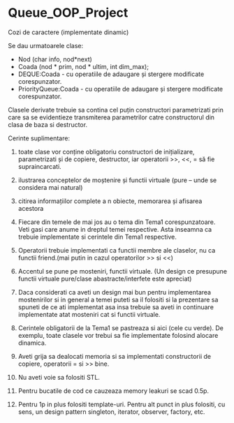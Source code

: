 # Queue_OOP_Project

Cozi de caractere (implementate dinamic)


Se dau urmatoarele clase:
- Nod (char info, nod*next)
- Coada (nod * prim, nod * ultim, int dim_max);
- DEQUE:Coada - cu operatiile de adaugare și stergere modificate corespunzator.
- PriorityQueue:Coada - cu operatiile de adaugare și stergere modificate
corespunzator.

Clasele derivate trebuie sa contina cel puțin constructori parametrizati prin
care sa se evidentieze transmiterea parametrilor catre constructorul din clasa
de baza si destructor.

Cerinte suplimentare: 

1. toate clase vor conține obligatoriu constructori de inițializare, parametrizati și de
copiere, destructor, iar operatorii >>, <<, = să fie supraincarcati.

2. ilustrarea conceptelor de moștenire și functii virtuale (pure – unde se considera
mai natural)

3. citirea informațiilor complete a n obiecte, memorarea și afisarea acestora

4. Fiecare din temele de mai jos au o tema din Tema1 corespunzatoare. Veti gasi
care anume in dreptul temei respective. Asta inseamna ca trebuie implementate
si cerintele din Tema1 respective.

5. Operatorii trebuie implementati ca functii membre ale claselor, nu ca functii
friend.(mai putin in cazul operatorilor >> si <<)

6. Accentul se pune pe mosteniri, functii virtuale. (Un design ce presupune functii
virtuale pure/clase abastracte/interfete este apreciat)

7. Daca considerati ca aveti un design mai bun pentru implementarea mostenirilor si
in general a temei puteti sa il folositi si la prezentare sa spuneti de ce ati
implementat asa insa trebuie sa aveti in continuare implementate atat mosteniri
cat si functii virtuale.

8. Cerintele obligatorii de la Tema1 se pastreaza si aici (cele cu verde). De exemplu,
toate clasele vor trebui sa fie implementate folosind alocare dinamica.

9. Aveti grija sa dealocati memoria si sa implementati constructorii de copiere,
operatorii = si >> bine.

10. Nu aveti voie sa folositi STL.

11. Pentru bucatile de cod ce cauzeaza memory leakuri se scad 0.5p.

12. Pentru 1p in plus folositi template-uri. Pentru alt punct in plus folositi, cu sens, un
design pattern singleton, iterator, observer, factory, etc.
